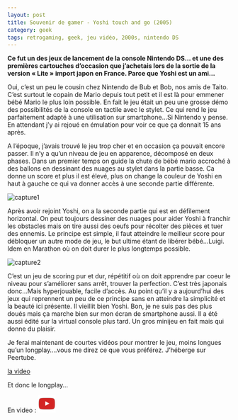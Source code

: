 ```yaml
---
layout: post
title: Souvenir de gamer - Yoshi touch and go (2005)
category: geek
tags: retrogaming, geek, jeu vidéo, 2000s, nintendo DS
---
```


**Ce fut un des jeux de lancement de la console Nintendo DS… et une des premières cartouches d’occasion que j’achetais lors de la sortie de la version « Lite » import japon en France. Parce que Yoshi est un ami…**

Oui, c’est un peu le cousin chez Nintendo de Bub et Bob, nos amis de Taito. C’est surtout le copain de Mario depuis tout petit et il est là pour emmener bébé Mario le plus loin possible. En fait le jeu était un peu une grosse démo des possibilités de la console en tactile avec le stylet. Ce qui rend le jeu parfaitement adapté à une utilisation sur smartphone…Si Nintendo y pense. En attendant j’y ai rejoué en émulation pour voir ce que ça donnait 15 ans après.

A l’époque, j’avais trouvé le jeu trop cher et en occasion ça pouvait encore passer. Il n’y a qu’un niveau de jeu en apparence, décomposé en deux phases. Dans un premier temps on guide la chute de bébé mario accroché à des ballons en dessinant des nuages au stylet dans la partie basse. Ca donne un score et plus il est élevé, plus on change la couleur de Yoshi en haut à gauche ce qui va donner accès à une seconde partie différente.

![capture1](https://filedn.eu/llqi9IBxlYouGRXYG2xlROb/img/2020/yoshitouch1.jpg)

Après avoir rejoint Yoshi, on a la seconde partie qui est en défilement horizontal. On peut toujours dessiner des nuages pour aider Yoshi à franchir les obstacles mais on tire aussi des oeufs pour récolter des pièces et tuer des ennemis. Le principe est simple, il faut atteindre le meilleur score pour débloquer un autre mode de jeu, le but ultime étant de libérer bébé…Luigi. Idem en Marathon où on doit durer le plus longtemps possible.

![capture2](https://filedn.eu/llqi9IBxlYouGRXYG2xlROb/img/2020/yoshitouch2.jpg)

C’est un jeu de scoring pur et dur, répétitif où on doit apprendre par coeur le niveau pour s’améliorer sans arrêt, trouver la perfection. C’est très japonais donc…Mais hyperjouable, facile d’accès. Au point qu’il y a aujourd’hui des jeux qui reprennent un peu de ce principe sans en atteindre la simplicité et la beauté ici présente. Il vieillit bien Yoshi. Bon, je ne suis pas des plus doués mais ça marche bien sur mon écran de smartphone aussi. Il a été aussi édité sur la virtual console plus tard. Un gros minijeu en fait mais qui donne du plaisir.

Je ferai maintenant de courtes vidéos pour montrer le jeu, moins longues qu’un longplay….vous me direz ce que vous préférez. J’héberge sur Peertube.

[la video](https://videos.pair2jeux.tube/videos/watch/b5e1ac4c-3818-4835-9c50-72a44db28c92)

Et donc le longplay…

En video : [![video](/images/youtube.png)](https://youtu.be/8UCj4j1rjwo)
